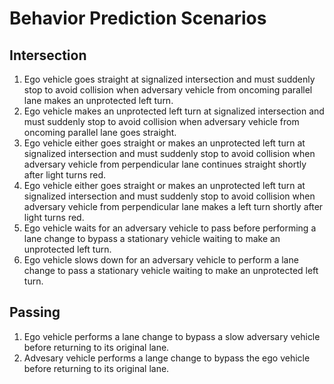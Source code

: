 # Behavior Prediction Scenarios

## Intersection
01. Ego vehicle goes straight at signalized intersection and must suddenly stop to avoid collision when adversary vehicle from oncoming parallel lane makes an unprotected left turn.
02. Ego vehicle makes an unprotected left turn at signalized intersection and must suddenly stop to avoid collision when adversary vehicle from oncoming parallel lane goes straight.
03. Ego vehicle either goes straight or makes an unprotected left turn at signalized intersection and must suddenly stop to avoid collision when adversary vehicle from perpendicular lane continues straight shortly after light turns red.
04. Ego vehicle either goes straight or makes an unprotected left turn at signalized intersection and must suddenly stop to avoid collision when adversary vehicle from perpendicular lane makes a left turn shortly after light turns red.
05. Ego vehicle waits for an adversary vehicle to pass before performing a lane change to bypass a stationary vehicle waiting to make an unprotected left turn.
06. Ego vehicle slows down for an adversary vehicle to perform a lane change to pass a stationary vehicle waiting to make an unprotected left turn.

## Passing
01. Ego vehicle performs a lane change to bypass a slow adversary vehicle before returning to its original lane.
02. Advesary vehicle performs a lange change to bypass the ego vehicle before returning to its original lane.
